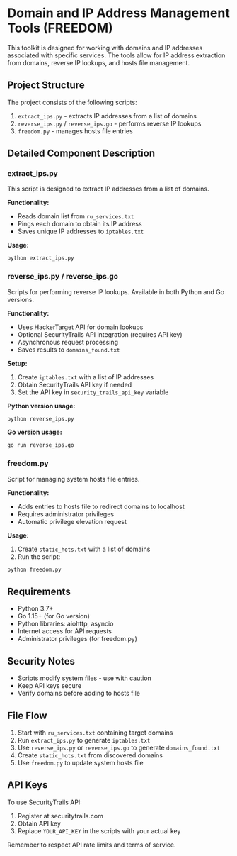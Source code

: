 # Domain and IP Address Management Tools (FREEDOM)

This toolkit is designed for working with domains and IP addresses associated with specific services. The tools allow for IP address extraction from domains, reverse IP lookups, and hosts file management.

## Project Structure

The project consists of the following scripts:

1. `extract_ips.py` - extracts IP addresses from a list of domains
2. `reverse_ips.py` / `reverse_ips.go` - performs reverse IP lookups
3. `freedom.py` - manages hosts file entries

## Detailed Component Description

### extract_ips.py

This script is designed to extract IP addresses from a list of domains.

**Functionality:**
- Reads domain list from `ru_services.txt`
- Pings each domain to obtain its IP address
- Saves unique IP addresses to `iptables.txt`

**Usage:**
```bash
python extract_ips.py
```

### reverse_ips.py / reverse_ips.go

Scripts for performing reverse IP lookups. Available in both Python and Go versions.

**Functionality:**
- Uses HackerTarget API for domain lookups
- Optional SecurityTrails API integration (requires API key)
- Asynchronous request processing
- Saves results to `domains_found.txt`

**Setup:**
1. Create `iptables.txt` with a list of IP addresses
2. Obtain SecurityTrails API key if needed
3. Set the API key in `security_trails_api_key` variable

**Python version usage:**
```bash
python reverse_ips.py
```

**Go version usage:**
```bash
go run reverse_ips.go
```

### freedom.py

Script for managing system hosts file entries.

**Functionality:**
- Adds entries to hosts file to redirect domains to localhost
- Requires administrator privileges
- Automatic privilege elevation request

**Usage:**
1. Create `static_hots.txt` with a list of domains
2. Run the script:
```bash
python freedom.py
```

## Requirements

- Python 3.7+
- Go 1.15+ (for Go version)
- Python libraries: aiohttp, asyncio
- Internet access for API requests
- Administrator privileges (for freedom.py)

## Security Notes

- Scripts modify system files - use with caution
- Keep API keys secure
- Verify domains before adding to hosts file

## File Flow

1. Start with `ru_services.txt` containing target domains
2. Run `extract_ips.py` to generate `iptables.txt`
3. Use `reverse_ips.py` or `reverse_ips.go` to generate `domains_found.txt`
4. Create `static_hots.txt` from discovered domains
5. Use `freedom.py` to update system hosts file

## API Keys

To use SecurityTrails API:
1. Register at securitytrails.com
2. Obtain API key
3. Replace `YOUR_API_KEY` in the scripts with your actual key

Remember to respect API rate limits and terms of service.

